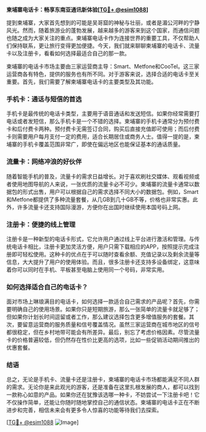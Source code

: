 **柬埔寨电话卡：畅享东南亚通讯新体验[[TG💪+ @esim1088](https://t.me/s/esim1088)]**

提到柬埔寨，大家首先想到的可能是吴哥窟的神秘与壮丽，或者是湄公河畔的宁静风光。然而，随着旅游业的蓬勃发展，越来越多的游客来到这个国家，而通信问题也随之成为大家关注的重点。柬埔寨电话卡作为连接世界的重要工具，不仅帮助人们保持联系，更让旅行变得更加便捷。今天，我们就来聊聊柬埔寨的电话卡、流量卡以及注册卡，看看如何选择最适合自己的那一款。

柬埔寨的电话卡市场主要由三家运营商主导：Smart、Metfone和CooTel。这三家运营商各有特色，提供的服务也有所不同。对于游客来说，选择合适的电话卡至关重要。首先，我们需要了解柬埔寨电话卡的主要类型及其功能。

### 手机卡：通话与短信的首选

手机卡是最传统的电话卡类型，主要用于语音通话和发送短信。如果你经常需要打电话或者发短信，那么手机卡是一个不错的选择。柬埔寨的手机卡通常分为预付费卡和后付费卡两种。预付费卡无需签订合同，购买后直接充值即可使用；而后付费卡则需要用户每月支付一定的费用，适合长期居住或商务人士。值得一提的是，柬埔寨的手机卡覆盖范围非常广，即使在偏远地区也能保证基本的通话质量。

### 流量卡：网络冲浪的好伙伴

随着智能手机的普及，流量卡的需求日益增长。对于喜欢刷社交媒体、观看视频或者使用地图导航的人来说，一张优质的流量卡必不可少。柬埔寨的流量卡通常以数据包的形式出售，用户可以根据自己的需求选择不同大小的数据包。例如，Smart和Metfone都提供了多种流量套餐，从几GB到几十GB不等，价格也非常实惠。此外，许多流量卡还支持国际漫游，方便你在出国时继续使用本国号码上网。

### 注册卡：便捷的线上管理

注册卡是一种新型的电话卡形式，它允许用户通过线上平台进行激活和管理。与传统电话卡相比，注册卡更加灵活方便，用户只需下载相应的APP，按照提示完成注册即可轻松使用。这种卡的优点在于可以随时查看余额、充值记录以及剩余流量等信息，大大提升了用户的使用体验。而且，很多注册卡还支持多设备绑定，这意味着你可以同时在手机、平板甚至电脑上使用同一个号码，非常实用。

### 如何选择适合自己的电话卡？

面对市场上琳琅满目的电话卡，如何选择一款适合自己需求的产品呢？首先，你需要明确自己的使用场景。如果你只是短期旅游，那么一张简单的流量卡就足够了；但如果你计划长时间逗留或者工作，那么建议选择包含更多增值服务的套餐。其次，要留意运营商的服务质量和信号覆盖情况。虽然三家运营商在城市地区的信号都很稳定，但在乡村地带可能会有所差异。最后，别忘了考虑价格因素。尽管流量卡的价格普遍较低，但仍然存在性价比更高的选项，比如一些促销活动期间推出的优惠套餐。

### 结语

总之，无论是手机卡、流量卡还是注册卡，柬埔寨的电话卡市场都能满足不同人群的需求。无论你是来此观光的游客，还是准备在这里扎根发展的商人，都可以找到一款称心如意的产品。如果你还在犹豫该选哪一种卡，不妨尝试一下注册卡吧！它不仅操作简单，还能让你随时随地掌控自己的通信状态。柬埔寨的电话卡正在不断进步和完善，相信未来会有更多令人惊喜的功能等待我们去探索。

[[TG💪+ @esim1088](https://t.me/s/esim1088) ![Image](https://i.postimg.cc/4NQfJmqS/Snipaste-2025-05-13-00-14-12.png)]